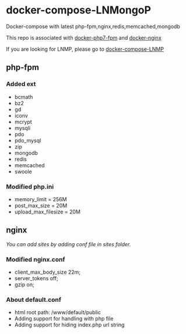 # docker-compose-LNMongoP
Docker-compose with latest php-fpm,nginx,redis,memcached,mongodb

This repo is associated with [docker-php7-fpm](https://github.com/yansongda/docker-php7-fpm) and [docker-nginx](https://github.com/yansongda/docker-nginx)

If you are looking for LNMP, please go to [docker-compose-LNMP](https://github.com/yansongda/docker-compose-LNMP)

## php-fpm

### Added ext
- bcmath
- bz2 
- gd 
- iconv 
- mcrypt 
- mysqli
- pdo
- pdo_mysql
- zip
- mongodb
- redis
- memcached
- swoole

### Modified php.ini
- memory_limit = 256M
- post_max_size = 20M
- upload_max_filesize = 20M


## nginx
*You can add sites by adding conf file in sites folder.*

### Modified nginx.conf
- client_max_body_size 22m;    
- server_tokens off;
- gzip  on;

### About default.conf
- html root path: /www/default/public
- Adding support for handling with php file
- Adding support for hiding index.php url string
